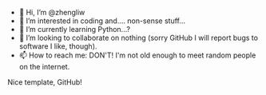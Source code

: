 - 👋 Hi, I’m @zhengliw
- 👀 I’m interested in coding and.... non-sense stuff...
- 🌱 I’m currently learning Python...?
- 💞️ I’m looking to collaborate on nothing (sorry GitHub I will report bugs to software I like, though).
- 📫 How to reach me: DON'T! I'm not old enough to meet random people on the internet.

<!---
zhengliw/zhengliw is a ✨ special ✨ repository because its `README.md` (this file) appears on your GitHub profile.
You can click the Preview link to take a look at your changes.
--->


Nice template, GitHub!
